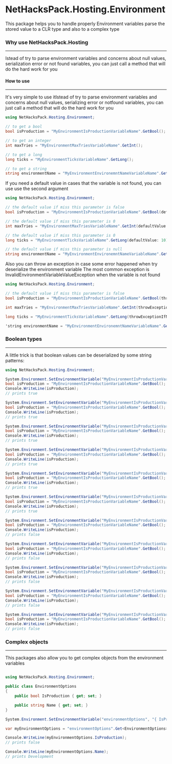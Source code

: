 ﻿NetHacksPack.Hosting.Environment
=====================
This package helps you to handle properly Environment variables parse the stored value to a CLR type and also to a complex type 

### Why use NetHacksPack.Hosting
---
Istead of try to parse environment variables and concerns about null values, serialization error or not found variables, you can just call a method that will do the hard work for you

#### How to use
---
It's very simple to use itIstead of try to parse environment variables and concerns about null values, serializing error or notfound variables, you can just call a method that will do the hard work for you

```c#
using NetHacksPack.Hosting.Environment;

// to get a bool
bool isProduction = "MyEnvironmentIsProductionVariableName".GetBool();

// to get an integer
int maxTries = "MyEnvironmentMaxTriesVariableName".GetInt();

// to get a long
long ticks = "MyEnvironmentTicksVariableName".GetLong();

// to get a string
string environmentName = "MyEnvironmentEnvironemntNameVariableName".GetString();

```

If you need a default value in cases that the variable is not found, you can use use the second argument

```c#
using NetHacksPack.Hosting.Environment;

// the default value if miss this parameter is false
bool isProduction = "MyEnvironmentIsProductionVariableName".GetBool(defaultValue: false);

// the default value if miss this parameter is 0
int maxTries = "MyEnvironmentMaxTriesVariableName".GetInt(defaultValue: 3);

// the default value if miss this parameter is 0
long ticks = "MyEnvironmentTicksVariableName".GetLong(defaultValue: 10);

// the default value if miss this parameter is null
string environmentName = "MyEnvironmentEnvironemntNameVariableName".GetString(defaultValue: "Development");

```

Also you can throw an exception in case some error happened when try deserialize the environment variable
The most common exception is InvalidEnvironmentVariableValueException when the variable is not found

```c#
using NetHacksPack.Hosting.Environment;

// the default value if miss this parameter is false
bool isProduction = "MyEnvironmentIsProductionVariableName".GetBool(throwExceptionIfNotFoundOrInvalid: true);

int maxTries = "MyEnvironmentMaxTriesVariableName".GetInt(throwExceptionIfNotFoundOrInvalid: true);

long ticks = "MyEnvironmentTicksVariableName".GetLong(throwExceptionIfNotFoundOrInvalid: true);

'string environmentName = "MyEnvironmentEnvironemntNameVariableName".GetString(throwExceptionIfNotFoundOrInvalid: true);

```
### Boolean types
---

A little trick is that boolean values can be deserialized by some string patterns:

```c#
using NetHacksPack.Hosting.Environment;

System.Environment.SetEnvironmentVariable("MyEnvironmentIsProductionVariableName", "YES")
bool isProduction = "MyEnvironmentIsProductionVariableName".GetBool();
Console.WriteLine(isProduction);
// prints true

System.Environment.SetEnvironmentVariable("MyEnvironmentIsProductionVariableName", "Y")
bool isProduction = "MyEnvironmentIsProductionVariableName".GetBool();
Console.WriteLine(isProduction);
// prints true

System.Environment.SetEnvironmentVariable("MyEnvironmentIsProductionVariableName", "SIM")
bool isProduction = "MyEnvironmentIsProductionVariableName".GetBool();
Console.WriteLine(isProduction);
// prints true

System.Environment.SetEnvironmentVariable("MyEnvironmentIsProductionVariableName", "S")
bool isProduction = "MyEnvironmentIsProductionVariableName".GetBool();
Console.WriteLine(isProduction);
// prints true

System.Environment.SetEnvironmentVariable("MyEnvironmentIsProductionVariableName", "TRUE")
bool isProduction = "MyEnvironmentIsProductionVariableName".GetBool();
Console.WriteLine(isProduction);
// prints true

System.Environment.SetEnvironmentVariable("MyEnvironmentIsProductionVariableName", "T")
bool isProduction = "MyEnvironmentIsProductionVariableName".GetBool();
Console.WriteLine(isProduction);
// prints true

System.Environment.SetEnvironmentVariable("MyEnvironmentIsProductionVariableName", "NO")
bool isProduction = "MyEnvironmentIsProductionVariableName".GetBool();
Console.WriteLine(isProduction);
// prints false

System.Environment.SetEnvironmentVariable("MyEnvironmentIsProductionVariableName", "N")
bool isProduction = "MyEnvironmentIsProductionVariableName".GetBool();
Console.WriteLine(isProduction);
// prints false

System.Environment.SetEnvironmentVariable("MyEnvironmentIsProductionVariableName", "NAO")
bool isProduction = "MyEnvironmentIsProductionVariableName".GetBool();
Console.WriteLine(isProduction);
// prints false

System.Environment.SetEnvironmentVariable("MyEnvironmentIsProductionVariableName", "FALSE")
bool isProduction = "MyEnvironmentIsProductionVariableName".GetBool();
Console.WriteLine(isProduction);
// prints false

System.Environment.SetEnvironmentVariable("MyEnvironmentIsProductionVariableName", "F")
bool isProduction = "MyEnvironmentIsProductionVariableName".GetBool();
Console.WriteLine(isProduction);
// prints false

```

### Complex objects
---

This packages also allow you to get complex objects from the environment variables

```c#

using NetHacksPack.Hosting.Environment;

public class EnvironmentOptions
{
	public bool IsProduction { get; set; }

	public string Name { get; set; }
}

System.Environment.SetEnvironmentVariable("environmentOptions", "{ IsProduction: false, Name: \"Development\"}");

var myEnvironmentOptions = "environmentOptions".Get<EnvironmentOptions>();

Console.WriteLine(myEnvironmentOptions.IsProduction);
// prints false

Console.WriteLine(myEnvironmentOptions.Name);
// prints Development

```